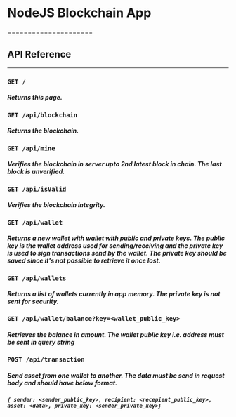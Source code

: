 # NodeJS Blockchain App
=====================

## API Reference
-------------

### `GET /`

##### Returns this page.

### `GET /api/blockchain`

##### Returns the blockchain.

### `GET /api/mine`

##### Verifies the blockchain in server upto 2nd latest block in chain. The last block is unverified.

### `GET /api/isValid`

##### Verifies the blockchain integrity.

### `GET /api/wallet`

##### Returns a new wallet with wallet with public and private keys. The public key is the wallet address used for sending/receiving and the private key is used to sign transactions send by the wallet. The private key should be saved since it's not possible to retrieve it once lost.

### `GET /api/wallets`

##### Returns a list of wallets currently in app memory. The private key is not sent for security.

### `GET /api/wallet/balance?key=<wallet_public_key>`

##### Retrieves the balance in amount. The wallet public key i.e. address must be sent in query string

### `POST /api/transaction`

##### Send asset from one wallet to another. The data must be send in request body and should have below format.

##### `{ sender: <sender_public_key>, recipient: <recepient_public_key>, asset: <data>, private_key: <sender_private_key>}`